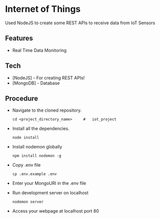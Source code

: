 # Internet of Things

Used NodeJS to create some REST APIs to receive data from IoT Sensors

## Features
- Real Time Data Monitoring

## Tech

- [NodeJS] - For creating REST APIs!
- [MongoDB] - Database

## Procedure

- Navigate to the cloned repository.
    ```
    cd <project_directory_name>     #   iot_project
    ```
- Install all the dependencies.
    ```
    node install
    ```
- Install nodemon globally
    ```
    npm install nodemon -g
    ```
- Copy .env file
   ```
   cp .env.example .env
   ```
- Enter your MongoURI in the .env file

- Run development server on localhost
    ```
    nodemon server
    ```
- Access your webpage at localhost port 80

